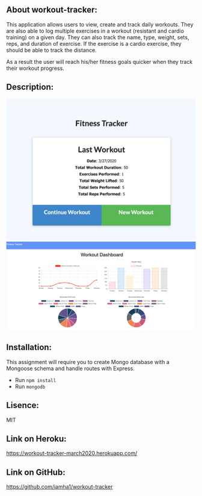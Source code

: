 ## About workout-tracker:

This application allows users to view, create and track daily workouts. They are also able to log multiple exercises in a workout (resistant and cardio training) on a given day. They can also track the name, type, weight, sets, reps, and duration of exercise. If the exercise is a cardio exercise, they should be able to track the distance.

As a result the user will reach his/her fitness goals quicker when they track their workout progress.

## Description:

![log](img/log.jpg)
![stats](img/stats.jpg)

## Installation: 

This assignment will require you to create Mongo database with a Mongoose schema and handle routes with Express.
- Run `npm install`
- Run `mongodb`

## Lisence:

MIT

## Link on Heroku:
https://workout-tracker-march2020.herokuapp.com/

## Link on GitHub:
https://github.com/iamha1/workout-tracker





